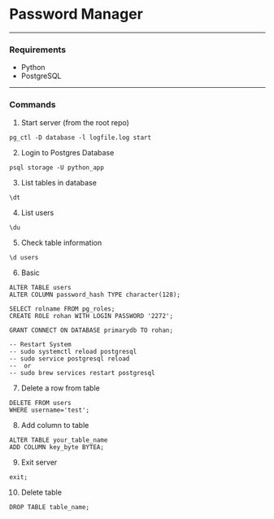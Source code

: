 # Password Manager

---

### Requirements 
- Python
- PostgreSQL

---

### Commands
1. Start server (from the root repo)
```commandline
pg_ctl -D database -l logfile.log start
```
2. Login to Postgres Database
```commandline
psql storage -U python_app
```
3. List tables in database
```commandline
\dt
```
4. List users
```commandline
\du
```
5. Check table information
```commandline 
\d users
```
6. Basic
```commandline
ALTER TABLE users
ALTER COLUMN password_hash TYPE character(128);

SELECT rolname FROM pg_roles;
CREATE ROLE rohan WITH LOGIN PASSWORD '2272';

GRANT CONNECT ON DATABASE primarydb TO rohan;

-- Restart System
-- sudo systemctl reload postgresql
-- sudo service postgresql reload
--  or
-- sudo brew services restart postgresql

```
7. Delete a row from table
```commandline
DELETE FROM users
WHERE username='test';
```
8. Add column to table
```commandline
ALTER TABLE your_table_name
ADD COLUMN key_byte BYTEA; 
```
9. Exit server
```commandline
exit;
```
10. Delete table
```commandline
DROP TABLE table_name;
```
